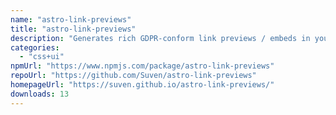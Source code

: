 ```yaml
---
name: "astro-link-previews"
title: "astro-link-previews"
description: "Generates rich GDPR-conform link previews / embeds in your astro project."
categories:
  - "css+ui"
npmUrl: "https://www.npmjs.com/package/astro-link-previews"
repoUrl: "https://github.com/Suven/astro-link-previews"
homepageUrl: "https://suven.github.io/astro-link-previews/"
downloads: 13
---
```

